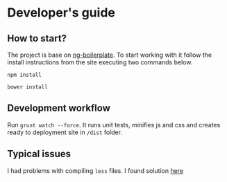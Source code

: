 # Developer's guide

## How to start?

The project is base on [ng-boilerplate](https://github.com/joshdmiller/ng-boilerplate).
To start working with it follow the install instructions from the site executing two commands below.

`npm install`

`bower install`

## Development workflow

Run `grunt watch --force`. It runs unit tests, minifies js and css and creates ready to deployment site in `/dist` folder.

## Typical issues

I had problems with compiling `less` files. I found solution [here](https://github.com/twitter/bootstrap/issues/8088)